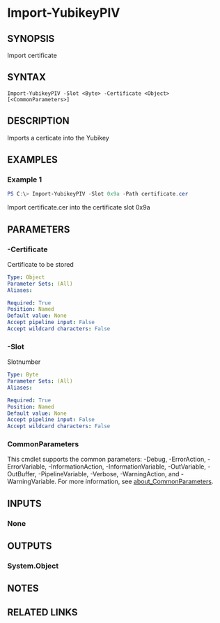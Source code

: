 ﻿---
external help file: powershellYK.dll-Help.xml
Module Name: powershellYK
online version:
schema: 2.0.0
---

# Import-YubikeyPIV

## SYNOPSIS
Import certificate

## SYNTAX

```
Import-YubikeyPIV -Slot <Byte> -Certificate <Object> [<CommonParameters>]
```

## DESCRIPTION
Imports a certicate into the Yubikey

## EXAMPLES

### Example 1
```powershell
PS C:\> Import-YubikeyPIV -Slot 0x9a -Path certificate.cer
```

Import certificate.cer into the certificate slot 0x9a

## PARAMETERS

### -Certificate
Certificate to be stored

```yaml
Type: Object
Parameter Sets: (All)
Aliases:

Required: True
Position: Named
Default value: None
Accept pipeline input: False
Accept wildcard characters: False
```

### -Slot
Slotnumber

```yaml
Type: Byte
Parameter Sets: (All)
Aliases:

Required: True
Position: Named
Default value: None
Accept pipeline input: False
Accept wildcard characters: False
```

### CommonParameters
This cmdlet supports the common parameters: -Debug, -ErrorAction, -ErrorVariable, -InformationAction, -InformationVariable, -OutVariable, -OutBuffer, -PipelineVariable, -Verbose, -WarningAction, and -WarningVariable. For more information, see [about_CommonParameters](http://go.microsoft.com/fwlink/?LinkID=113216).

## INPUTS

### None

## OUTPUTS

### System.Object
## NOTES

## RELATED LINKS
